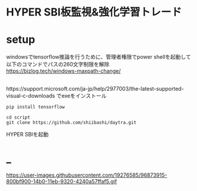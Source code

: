 # HYPER SBI板監視&強化学習トレード

# setup

windowsでtensorflow推論を行うために、管理者権限でpower shellを起動して以下のコマンドでパスの260文字制限を解除<br>
https://bizlog.tech/windows-maxpath-change/<br>

<br>
https://support.microsoft.com/ja-jp/help/2977003/the-latest-supported-visual-c-downloads
でexeをインストール<br>

```
pip install tensorflow
```

```
cd script
git clone https://github.com/shiibashi/daytra.git
```

HYPER SBIを起動<br>

# _

https://user-images.githubusercontent.com/19276585/96873915-800bf900-14b0-11eb-9320-4240a57ffaf5.gif